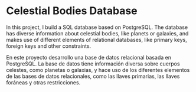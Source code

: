 # Celestial Bodies Database

In this project, I build a SQL database based on PostgreSQL.
The database has diverse information about celestial bodies, like planets or galaxies, and makes use of different elements of relational databases, 
like primary keys, foreign keys and other constraints.

En este proyecto desarrollo una base de datos relacional basada en PostgreSQL.
La base de datos tiene información diversa sobre cuerpos celestes, como planetas o galaxias, y hace uso de los diferentes elementos de las bases de datos relacionales,
como las llaves primarias, las llaves foráneas y otras restricciones.
